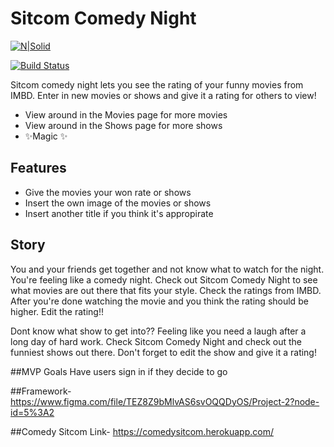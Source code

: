 # Sitcom Comedy Night


[![N|Solid](https://cldup.com/dTxpPi9lDf.thumb.png)](https://nodesource.com/products/nsolid)

[![Build Status](https://travis-ci.org/joemccann/dillinger.svg?branch=master)](https://travis-ci.org/joemccann/dillinger)

Sitcom comedy night lets you see the rating of your funny movies from IMBD. Enter in new movies or shows and give it a rating for others to view!

- View around in the Movies page for more movies
-  View around in the Shows page for more shows
- ✨Magic ✨

## Features

- Give the movies your won rate or shows
- Insert the own image of the movies or shows
- Insert another title if you think it's appropirate

## Story
You and your friends get together and not know what to watch for the night. You're feeling like a comedy night. Check out Sitcom Comedy Night to see what movies are out there that fits your style. Check the ratings from IMBD. After you're done watching the movie and you think the rating should be higher. Edit the rating!!

Dont know what show to get into?? Feeling like you need a laugh after a long day of hard work. Check Sitcom Comedy Night and check out the funniest shows out there. Don't forget to edit the show and give it a rating!

##MVP Goals
Have users sign in if they decide to go

##Framework-
https://www.figma.com/file/TEZ8Z9bMlvAS6svOQQDyOS/Project-2?node-id=5%3A2


##Comedy Sitcom Link-
https://comedysitcom.herokuapp.com/
